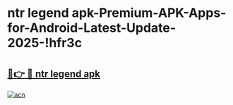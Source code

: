# ntr legend apk-Premium-APK-Apps-for-Android-Latest-Update-2025-!hfr3c

# <h2><a href="https://googleone.com">🔗👉 🔴 ntr legend apk</a></h2>

[![acn](https://github.com/user-attachments/assets/0f9c940e-d8b0-45ae-aac7-cd30a18b3e1c)](https://googleone.com)

